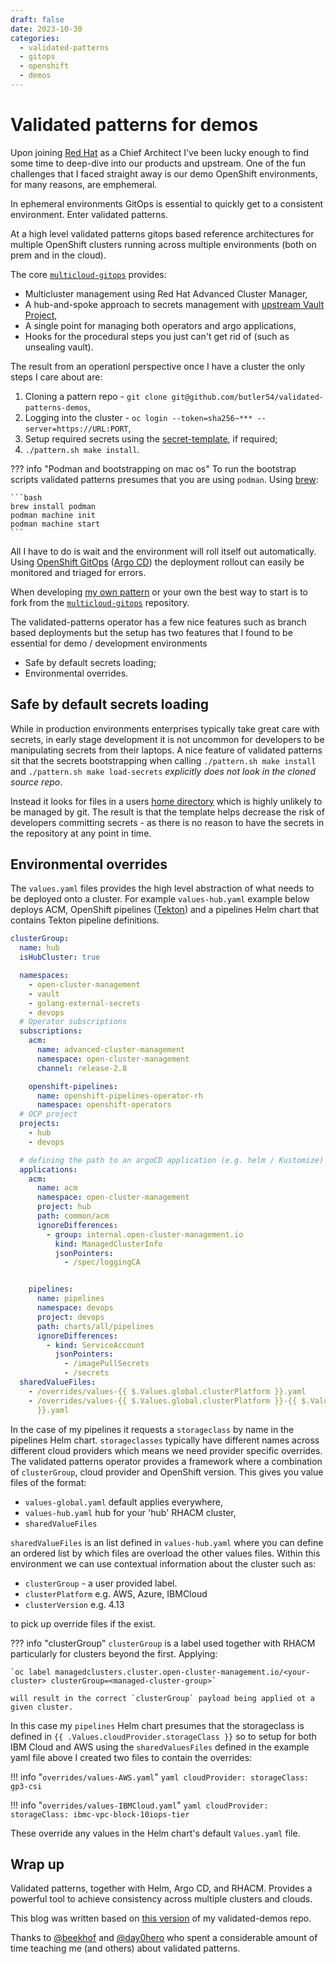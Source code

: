 ```yaml
---
draft: false
date: 2023-10-30
categories:
  - validated-patterns
  - gitops
  - openshift
  - demos
---
```


# Validated patterns for demos

Upon joining [Red Hat](https://www.redhat.com) as a Chief Architect I've been lucky enough to find some time to deep-dive into our products and upstream. One of the fun challenges that I faced straight away is our demo OpenShift environments, for many reasons, are emphemeral.

In ephemeral environments GitOps is essential to quickly get to a consistent environment. Enter validated patterns.

<!-- more -->

At a high level validated patterns gitops based reference architectures for multiple OpenShift clusters running across multiple environments (both on prem and in the cloud).

The core [`multicloud-gitops`](https://validatedpatterns.io/patterns/multicloud-gitops/) provides:

- Multicluster management using Red Hat Advanced Cluster Manager,
- A hub-and-spoke approach to secrets management with [upstream Vault Project](https://www.vaultproject.io/),
- A single point for managing both operators and argo applications,
- Hooks for the procedural steps you just can't get rid of (such as unsealing vault).

The result from an operationl perspective once I have a cluster the only steps I care about are:

1. Cloning a pattern repo - `git clone git@github.com/butler54/validated-patterns-demos`,
1. Logging into the cluster - `oc login --token=sha256~*** --server=https://URL:PORT`,
1. Setup required secrets using the [secret-template](https://validatedpatterns.io/patterns/multicloud-gitops/mcg-getting-started/), if required;
1. `./pattern.sh make install`.

??? info "Podman and bootstrapping on mac os"
    To run the bootstrap scripts validated patterns presumes that you are using `podman`.
    Using [brew](https://brew.sh/):

    ```bash
    brew install podman
    podman machine init
    podman machine start
    ```

All I have to do is wait and the environment will roll itself out automatically. Using [OpenShift GitOps](https://docs.openshift.com/gitops/latest/understanding_openshift_gitops/about-redhat-openshift-gitops.html) ([Argo CD](https://argo-cd.readthedocs.io/en/stable/)) the deployment rollout can easily be monitored and triaged for errors.

When developing [my own pattern](https://github.com/butler54/validated-patterns-demos) or your own the best way to start is to fork from the [`multicloud-gitops`](https://github.com/validatedpatterns/multicloud-gitops) repository.

The validated-patterns operator has a few nice features such as branch based deployments but the setup has two features that I found to be essential for demo / development environments

- Safe by default secrets loading;
- Environmental overrides.

## Safe by default secrets loading

While in production environments enterprises typically take great care with secrets, in early stage development it is not uncommon for developers to be manipulating secrets from their laptops.
A nice feature of validated patterns sit that the secrets bootstrapping when calling `./pattern.sh make install` and `./pattern.sh make load-secrets` *explicitly does not look in the cloned source repo*.

Instead it looks for files in a users [home directory](https://github.com/validatedpatterns/common/tree/main/ansible/roles/vault_utils#values-secret-file-format) which is highly unlikely to be managed by git.
The result is that the template helps decrease the risk of developers committing secrets - as there is no reason to have the secrets in the repository at any point in time.

## Environmental overrides

The `values.yaml` files provides the high level abstraction of what needs to be deployed onto a cluster. For example `values-hub.yaml` example below deploys ACM, OpenShift pipelines ([Tekton](https://tekton.dev/)) and a pipelines Helm chart that contains Tekton pipeline definitions.

```yaml
clusterGroup:
  name: hub
  isHubCluster: true

  namespaces:
    - open-cluster-management
    - vault
    - golang-external-secrets
    - devops
  # Operator subscriptions
  subscriptions:
    acm:
      name: advanced-cluster-management
      namespace: open-cluster-management
      channel: release-2.8

    openshift-pipelines:
      name: openshift-pipelines-operator-rh
      namespace: openshift-operators
  # OCP project
  projects:
    - hub
    - devops

  # defining the path to an argoCD application (e.g. helm / Kustomize)
  applications:
    acm:
      name: acm
      namespace: open-cluster-management
      project: hub
      path: common/acm
      ignoreDifferences:
        - group: internal.open-cluster-management.io
          kind: ManagedClusterInfo
          jsonPointers:
            - /spec/loggingCA


    pipelines:
      name: pipelines
      namespace: devops
      project: devops
      path: charts/all/pipelines
      ignoreDifferences:
        - kind: ServiceAccount
          jsonPointers:
            - /imagePullSecrets
            - /secrets
  sharedValueFiles:
    - /overrides/values-{{ $.Values.global.clusterPlatform }}.yaml
    - /overrides/values-{{ $.Values.global.clusterPlatform }}-{{ $.Values.global.clusterVersion
      }}.yaml
```

In the case of my pipelines it requests a `storageclass` by name in the pipelines Helm chart. `storageclasses` typically have different names across different cloud providers which means we need provider specific overrides.
The validated patterns operator provides a framework where a combination of `clusterGroup`, cloud provider and OpenShift version. This gives you value files of the format:

- `values-global.yaml` default applies everywhere,
- `values-hub.yaml` hub for your 'hub' RHACM cluster,
- `sharedValueFiles`

`sharedValueFiles` is an list defined in `values-hub.yaml` where you can define an ordered list by which files are overload the other values files. Within this environment we can use contextual information about the cluster such as:

- `clusterGroup` - a user provided label.
- `clusterPlatform` e.g. AWS, Azure, IBMCloud
- `clusterVersion` e.g. 4.13

to pick up override files if the exist.

??? info "clusterGroup"
    `clusterGroup` is a label used together with RHACM particularly for clusters beyond the first.
    Applying:

    `oc label managedclusters.cluster.open-cluster-management.io/<your-cluster> clusterGroup=<managed-cluster-group>`

    will result in the correct `clusterGroup` payload being applied ot a given cluster.

In this case my `pipelines` Helm chart presumes that the storageclass is defined in `{{ .Values.cloudProvider.storageClass }}` so to setup for both IBM Cloud and AWS using the `sharedValuesFiles` defined in the example yaml file above I created two files to contain the overrides:

!!! info "`overrides/values-AWS.yaml`"
    ```yaml
    cloudProvider:
      storageClass: gp3-csi
    ```

!!! info "`overrides/values-IBMCloud.yaml`"
    ```yaml
    cloudProvider:
      storageClass: ibmc-vpc-block-10iops-tier
    ```

These override any values in the Helm chart's default `Values.yaml` file.

## Wrap up

Validated patterns, together with Helm, Argo CD, and RHACM. Provides a powerful tool to achieve consistency across multiple clusters and clouds.

This blog was written based on [this version](https://github.com/butler54/validated-patterns-demos/tree/validated-demos-blog) of my validated-demos repo.

Thanks to [@beekhof](https://github.com/beekhof) and [@day0hero](https://github.com/day0hero) who spent a considerable amount of time teaching me (and others) about validated patterns.
